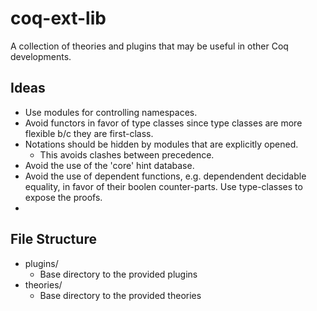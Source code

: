 coq-ext-lib
===========

A collection of theories and plugins that may be useful in other Coq developments.

Ideas
-----
- Use modules for controlling namespaces.
- Avoid functors in favor of type classes since type classes are more flexible
  b/c they are first-class.
- Notations should be hidden by modules that are explicitly opened.
  - This avoids clashes between precedence.
- Avoid the use of the 'core' hint database.
- Avoid the use of dependent functions, e.g. dependendent decidable equality,
  in favor of their boolen counter-parts. Use type-classes to expose the proofs.
- 

File Structure
--------------
* plugins/
  - Base directory to the provided plugins
* theories/
  - Base directory to the provided theories

